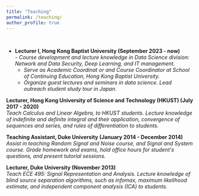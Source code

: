 ```yaml
---
title: "Teaching"
permalink: /teaching/
author_profile: true
---
```


<br>

* <b> Lecturer I,  Hong Kong Baptist University (September 2023 - now) </b>  <br> 
<i> - Course development and lecture knowledge in Data Science division: Network and Data Security, Deep Learning, and IT management. 
    - Serve as Academic Coordinat or and Course Coordinator at School of Continuing Education, Hong Kong Baptist University.
    - Organize guest lectures and seminars in data science. Lead outreach student study tour in Japan. </i>

<b> Lecturer, Hong Kong University of Science and Technology (HKUST) (July 2017 - 2020) </b>  <br> 
<i> Teach Calculus and Linear Algebra, to HKUST students. Lecture knowledge of indefinite and definite integral and their application, convergence of sequences and series, and rules of differentiation to students. </i>

<b> Teaching Assistant, Duke University (January 2014 - December 2014) </b>  <br> 
<i> Assist in teaching Random Signal and Noise course, and Signal and System course. Grade homework and exams, hold office hours for student's questions, and present tutorial sessions.  </i>

<b> Lecturer, Duke University (November 2013)  </b>  <br> 
<i> Teach ECE 495: Signal Representation and Analysis. Lecture knowledge of blind source separation algorithms, such as infomax, maximum likelihood estimate, and independent component analysis (ICA) to students. </i>
